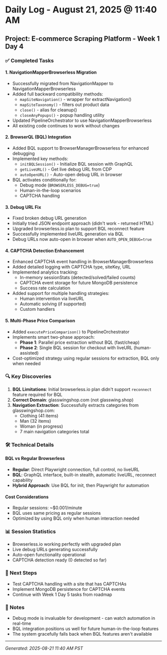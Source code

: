 # Daily Log - August 21, 2025 @ 11:40 AM

## Project: E-commerce Scraping Platform - Week 1 Day 4

### ✅ Completed Tasks

#### 1. **NavigationMapperBrowserless Migration**
- Successfully migrated from NavigationMapper to NavigationMapperBrowserless
- Added full backward compatibility methods:
  - `mapSiteNavigation()` - wrapper for extractNavigation()
  - `mapSiteTaxonomy()` - filters out product data 
  - `close()` - alias for cleanup()
  - `closeAnyPopups()` - popup handling utility
- Updated PipelineOrchestrator to use NavigationMapperBrowserless
- All existing code continues to work without changes

#### 2. **BrowserQL (BQL) Integration** 
- Added BQL support to BrowserManagerBrowserless for enhanced debugging
- Implemented key methods:
  - `initBQLSession()` - Initialize BQL session with GraphQL
  - `getLiveURL()` - Get live debug URL from CDP
  - `autoOpenURL()` - Auto-open debug URL in browser
- BQL activates conditionally for:
  - Debug mode (`BROWSERLESS_DEBUG=true`)
  - Human-in-the-loop scenarios
  - CAPTCHA handling

#### 3. **Debug URL Fix**
- Fixed broken debug URL generation
- Initially tried JSON endpoint approach (didn't work - returned HTML)
- Upgraded browserless.io plan to support BQL reconnect feature
- Successfully implemented liveURL generation via BQL
- Debug URLs now auto-open in browser when `AUTO_OPEN_DEBUG=true`

#### 4. **CAPTCHA Detection Enhancement**
- Enhanced CAPTCHA event handling in BrowserManagerBrowserless
- Added detailed logging with CAPTCHA type, siteKey, URL
- Implemented analytics tracking:
  - In-memory sessionStats (detected/solved/failed counts)
  - CAPTCHA event storage for future MongoDB persistence
  - Success rate calculation
- Added support for multiple handling strategies:
  - Human intervention via liveURL
  - Automatic solving (if supported)
  - Custom handlers

#### 5. **Multi-Phase Price Comparison**
- Added `executePriceComparison()` to PipelineOrchestrator
- Implements smart two-phase approach:
  - **Phase 1**: Parallel price extraction without BQL (fast/cheap)
  - **Phase 2**: Single BQL session for checkout with liveURL (human-assisted)
- Cost-optimized strategy using regular sessions for extraction, BQL only when needed

### 🔍 Key Discoveries

1. **BQL Limitations**: Initial browserless.io plan didn't support `reconnect` feature required for BQL
2. **Correct Domain**: glasswingshop.com (not glasswing.shop)
3. **Navigation Extraction**: Successfully extracts categories from glasswingshop.com:
   - Clothing (41 items)
   - Man (32 items)
   - Woman (in progress)
   - 7 main navigation categories total

### 🛠️ Technical Details

#### BQL vs Regular Browserless
- **Regular**: Direct Playwright connection, full control, no liveURL
- **BQL**: GraphQL interface, built-in stealth, automatic liveURL, reconnect capability
- **Hybrid Approach**: Use BQL for init, then Playwright for automation

#### Cost Considerations
- Regular sessions: ~$0.001/minute
- BQL uses same pricing as regular sessions
- Optimized by using BQL only when human interaction needed

### 📊 Session Statistics
- Browserless.io working perfectly with upgraded plan
- Live debug URLs generating successfully
- Auto-open functionality operational
- CAPTCHA detection ready (0 detected so far)

### 🚀 Next Steps
- Test CAPTCHA handling with a site that has CAPTCHAs
- Implement MongoDB persistence for CAPTCHA events
- Continue with Week 1 Day 5 tasks from roadmap

### 📝 Notes
- Debug mode is invaluable for development - can watch automation in real-time
- BQL integration positions us well for future human-in-the-loop features
- The system gracefully falls back when BQL features aren't available

---
*Generated: 2025-08-21 11:40 AM PST*